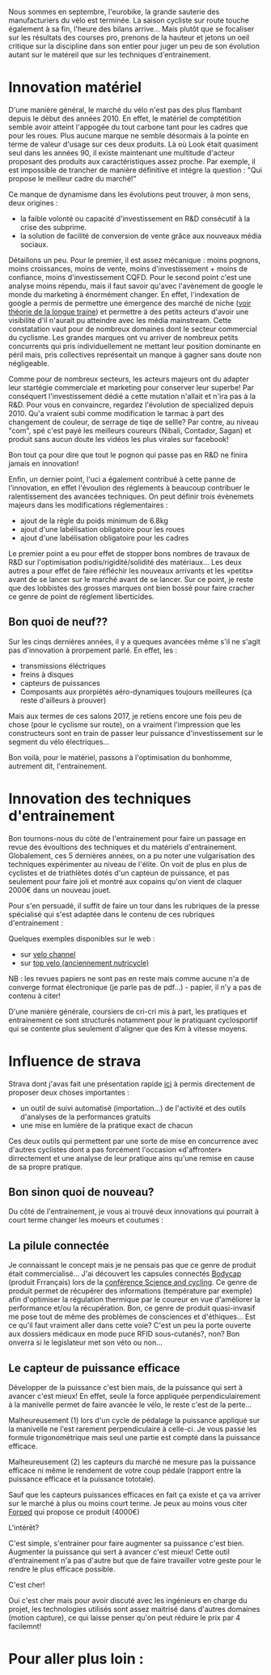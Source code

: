 Nous sommes en septembre, l'eurobike, la grande sauterie des manufacturiers du vélo est terminée.
La saison cycliste sur route touche également à sa fin, l'heure des bilans arrive…
Mais plutôt que se focaliser sur les résultats des courses pro, prenons de la hauteur et jetons un oeil critique sur la discipline dans son entier pour juger un peu de son évolution autant sur le matéreil que sur les techniques d'entrainement.




# Innovation matériel

D'une manière général, le marché du vélo n'est pas des plus flambant depuis le début des années 2010.
En effet, le matériel de comptétition semble avoir atteint l'appogée du tout carbone tant pour les cadres que pour les roues. Plus aucune marque ne semble désormais à la pointe en terme de valeur d'usage sur ces deux produits.
Là où Look était quasiment seul dans les années 90, il existe maintenant une multitude d'acteur proposant des produits aux caractéristiques assez proche. Par exemple, il est impossible de trancher de manière définitive et intégre la question : "Qui propose le meilleur cadre du marché!"

Ce manque de dynamisme dans les évolutions peut trouver, à mon sens, deux origines :
- la faible volonté ou capacité d'investissement en R&D consécutif à la crise des subprime.
- la solution de facilité de conversion de vente grâce aux nouveaux média sociaux.

Détaillons un peu. Pour le premier, il est assez mécanique : moins pognons, moins croissances, moins de vente, moins d'investissement + moins de confiance, moins d'investissement CQFD.
Pour le second point c'est une analyse moins répendu, mais il faut savoir qu'avec l'avènement de google le monde du marketing à énormément changer.
En effet, l'indexation de google a permis de permettre une émergence des marché de niche ([voir théorie de la longue traine](https://fr.wikipedia.org/wiki/Longue_tra%C3%AEne)) et permettre à des petits acteurs d'avoir une visibilité d'il n'aurait pu atteindre avec les média mainstream.
Cette constatation vaut pour de nombreux domaines dont le secteur commercial du cyclisme.
Les grandes marques ont vu arriver de nombreux petits concurrents qui pris individuellement ne mettant leur position dominante en péril mais, pris collectives représentait un manque à gagner sans doute non négligeable.

Comme pour de nombreux secteurs, les acteurs majeurs ont du adapter leur startégie commerciale et marketing pour conserver leur superbe!
Par conséquert l'investissement dédié a cette mutation n'allait et n'ira pas à la R&D. 
Pour vous en convaincre, regardez l'évolution de specialized depuis 2010. Qu'a vraient subi comme modification le tarmac à part des changement de couleur, de serrage de tiqe de sellle? Par contre, au niveau "com", spé c'est payé les meilleurs coureurs (Nibali, Contador, Sagan) et produit sans aucun doute les vidéos les plus virales sur facebook!

Bon tout ça pour dire que tout le pognon qui passe pas en R&D ne finira jamais en innovation! 

Enfin, un dernier point, l'uci a également contribué à cette panne de l'innovation, en effet l'évoulion des réglements à beaucoup contribuer le ralentissement des avancées techniques.
On peut définir trois évènemets majeurs dans les modifications réglementaires :

- ajout de la règle du poids minimum de 6.8kg
- ajout d'une labélisation obligatoire pour les roues
- ajout d'une labélisation obligatoire pour les cadres

Le premier point a eu pour effet de stopper bons nombres de travaux de R&D sur l'optimisation podis/rigidité/solidité des matériaux…
Les deux autres a pour effet de faire réfléchir les nouveaux arrivants et les «petits»  avant de se lancer sur le marché avant de se lancer. Sur ce point, je reste que des lobbistes des grosses marques ont bien bossé pour faire cracher ce genre de point de réglement liberticides.


## Bon quoi de neuf??

Sur les cinqs dernières années, il y a queques avancées même s'il ne s'agit pas d'innovation à prorpement parlé. En effet, les :

- transmissions éléctriques
- freins à disques
- capteurs de puissances
- Composants aux prorpiétés aéro-dynamiques toujours meilleures (ça reste d'ailleurs à prouver)

Mais aux termes de ces salons 2017, je retiens encore une fois peu de chose (pour le cyclisme sur route), on a vraiment l'impression que les constructeurs sont en train de passer leur puissance d'investissement sur le segment du vélo électriques…


Bon voilà, pour le matériel, passons à l'optimisation du bonhomme, autrement dit, l'entrainement.




# Innovation des techniques d'entrainement

Bon tournons-nous du côté de l'entrainement pour faire un passage en revue des évoultions des techniques et du matériels d'entrainement.
Globalement, ces 5 dernières années, on a pu noter une vulgarisation des techniques expérimenter au niveau de l'élite. On voit de plus en plus de cyclistes et de triathlètes dotés d'un capteun de puissance, et pas seulement pour faire joli et montré aux copains qu'on vient de claquer 2000€ dans un nouveau jouet.

Pour s'en persuadé, il suffit de faire un tour dans les rubriques de la presse spécialisé qui s'est adaptée dans le contenu de ces rubriques d'entrainement :

Quelques exemples disponibles sur le web :

- sur [velo channel](https://www.velochannel.com/comment-gagner-en-puissance-8458)
- sur [top velo (anciennement nutricycle)](https://www.topvelo.fr/dossier-entrainement-velo-entrainement-cyclisme-developper-sa-puissance-maximale-aerobie-2-544.html)

NB : les revues papiers ne sont pas en reste mais comme aucune n'a de converge format électronique (je parle pas de pdf…) - papier, il n'y a pas de contenu à citer!

D'une manière générale, coursiers de cri-cri mis à part, les pratiques et entrainement ce sont structurés notamment pour le pratiquant cyclosportif qui se contente plus seulement d'aligner que des  Km à vitesse moyens.

# Influence de strava

Strava dont j'avas fait une présentation rapide [ici](http://velo-trainer.fr/dossier-strava-un-outil-ludique-et-utile-pour-le-cycliste-2-0/) à permis directement de proposer deux choses importantes :

- un outil de suivi automatisé (importation…) de l'activité et des outils d'analyses de la performances gratuits
- une mise en lumière de la pratique exact de chacun

Ces deux outils qui permettent par une sorte de mise en concurrence avec d'autres cyclistes dont a pas forcément l'occasion «d'affronter» dirrectement et une analyse de leur pratique ains qu'une remise en cause de sa propre pratique.

## Bon sinon quoi de nouveau?

Du côté de l'entrainement, je vous ai trouvé deux innovations qui pourrait à court terme changer les moeurs et coutumes :

## La pilule connectée

Je connaissant le concept mais je ne pensais pas que ce genre de produit était commercialisé… J'ai découvert les capsules connectés [Bodycap](http://bodycap-medical.com/fr/produit/ecelsius-performance) (produit Frrançais) lors de la [conférence Science and cycling](http://science-cycling.org/). 
Ce genre de produit permet de récupérer des informations (température par exemple) afin d'optimiser la régulation thermique par le coureur en vue d'améliorer la performance et/ou la récupération.
Bon, ce genre de produit quasi-invasif me pose tout de même des problèmes de consciences et d'éthiques… Est ce qu'il faut vraiment aller dans cette voie? C'est un peu la porte ouverte aux dossiers médicaux en mode puce RFID sous-cutanés?, non?
Bon onverra si le legislateur met son véto ou non…

## Le capteur de puissance efficace

Développer de la puissance c'est bien mais, de la puissance qui sert à avancer c'est mieux! En effet, seule la force appliquée perpendiculairement à la manivelle permet de faire avancée le vélo, le reste c'est de la perte…

Malheureusement (1) lors d'un cycle de pédalage la puissance appliqué sur la manivelle ne l'est rarement perpendiculaire à celle-ci. Je vous passe les formule trigonométrique mais seul une partie est compté dans la puissance efficace.

Malheureusement (2) les capteurs du marché ne mesure pas la puissance efficace ni même le rendement de votre coup pédale (rapport entre la puissance efficace et la puissance tototale).

Sauf que les capteurs puissances efficaces en fait ça existe et ça va arriver sur le marché à plus ou moins court terme. Je peux au moins vous citer [Forped](http://www.forped.eu/) qui propose ce produit (4000€) 

L'intérêt?

C'est simple, s'entrainer pour faire augmenter sa puissance c'est bien. Augmenter la puissance qui sert à avancer c'est mieux! Cette outil d'entrainement n'a pas d'autre but que de faire travailler votre geste pour le rendre le plus efficace possible.

C'est cher!

Oui c'est cher mais pour avoir discuté avec les ingénieurs en charge du projet, les technologies utilisés sont assez maitrisé dans d'autres domaines (motion capture), ce qui laisse penser qu'on peut réduire le prix par 4 facilemnt!



# Pour aller plus loin :


